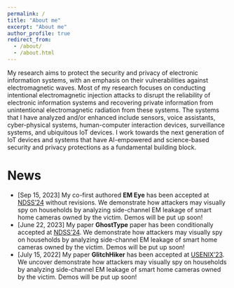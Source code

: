 ```yaml
---
permalink: /
title: "About me"
excerpt: "About me"
author_profile: true
redirect_from: 
  - /about/
  - /about.html
---
```


<!-- Hi! I'm Qinhong Jiang, a PhD candidate and security researcher at Zhejiang University. I work at the [Ubiquitous System Security Laboratory (USSLAB)](http://www.usslab.org/), where I'm honored to be advised by [Prof. Wenyuan Xu](https://scholar.google.com/citations?user=FCsdj0YAAAAJ&hl=en&oi=ao), [Prof. Xiaoyu Ji](https://scholar.google.com/citations?user=9D4UYBoAAAAJ&hl=en) and [Dr. Chen Yan](https://scholar.google.com/citations?user=qhaLpw8AAAAJ&hl=en&oi=sra). -->

My research aims to protect the security and privacy of electronic information systems, with an emphasis on their vulnerabilities against electromagnetic waves. 
Most of my research focuses on conducting intentional electromagnetic injection attacks to disrupt the reliability of electronic information systems and recovering private information from unintentional electromagnetic radiation from these systems.
The systems that I have analyzed and/or enhanced include sensors, voice assistants, cyber-physical systems, human-computer interaction devices, surveillance systems, and ubiquitous IoT devices. 
I work towards the next generation of IoT devices and systems that have AI-empowered and science-based security and privacy protections as a fundamental building block.
<!-- This is the front page of a website that is powered by the [academicpages template](https://github.com/academicpages/academicpages.github.io) and hosted on GitHub pages. [GitHub pages](https://pages.github.com) is a free service in which websites are built and hosted from code and data stored in a GitHub repository, automatically updating when a new commit is made to the respository. This template was forked from the [Minimal Mistakes Jekyll Theme](https://mmistakes.github.io/minimal-mistakes/) created by Michael Rose, and then extended to support the kinds of content that academics have: publications, talks, teaching, a portfolio, blog posts, and a dynamically-generated CV. You can fork [this repository](https://github.com/academicpages/academicpages.github.io) right now, modify the configuration and markdown files, add your own PDFs and other content, and have your own site for free, with no ads! An older version of this template powers my own personal website at [stuartgeiger.com](http://stuartgeiger.com), which uses [this Github repository](https://github.com/staeiou/staeiou.github.io). -->

News
======
* [Sep 15, 2023] My co-first authored <strong>EM Eye</strong> has been accepted at [NDSS’24](https://www.ndss-symposium.org/ndss2024/) without revisions. We demonstrate how attackers may visually spy on households by analyzing side-channel EM leakage of smart home cameras owned by the victim. Demos will be put up soon!
* [June 22, 2023] My paper <strong>GhostType</strong>  paper has been conditionally accepted at [NDSS’24](https://www.ndss-symposium.org/ndss2024/). We demonstrate how attackers may visually spy on households by analyzing side-channel EM leakage of smart home cameras owned by the victim. Demos will be put up soon!
* [July 15, 2022] My paper <strong>GlitchHiker</strong>  has been accepted at [USENIX’23](https://www.usenix.org/conference/usenixsecurity23). We uncover demonstrate how attackers may visually spy on households by analyzing side-channel EM leakage of smart home cameras owned by the victim. Demos will be put up soon!
